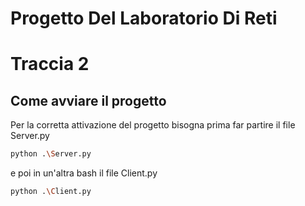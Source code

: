 # Progetto Del Laboratorio Di Reti

# Traccia 2

## Come avviare il progetto

Per la corretta attivazione del progetto bisogna prima far partire il file Server.py
```bash
python .\Server.py
```
e poi in un'altra bash il file Client.py
```bash
python .\Client.py
```
